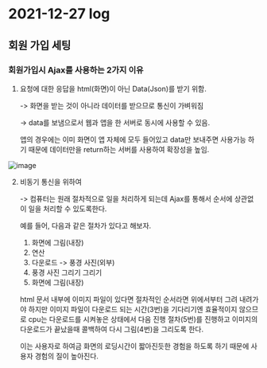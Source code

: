 # 2021-12-27 log

## 회원 가입 세팅

### 회원가입시 Ajax를 사용하는 2가지 이유

1. 요청에 대한 응답을 html(화면)이 아닌 Data(Json)를 받기 위함.

	-> 화면을 받는 것이 아니라 데이터를 받으므로 통신이 가벼워짐

	-> data를 보냄으로서 웹과 앱을 한 서버로 동시에 사용할 수 있음.

	앱의 경우에는 이미 화면이 앱 자체에 모두 들어있고 data만 보내주면 사용가능 하기 때문에 데이터만을 return하는 서버를 사용하여 확장성을 높임.

 ![image](https://user-images.githubusercontent.com/84966961/147482835-617c2b9d-23a8-4ae3-af3f-ebbe68d6decd.png)

2. 비동기 통신을 위하여

	-> 컴퓨터는 원래 절차적으로 일을 처리하게 되는데 Ajax를 통해서 순서에 상관없이 일을 처리할 수 있도록한다.

	예를 들어, 다음과 같은 절차가 있다고 해보자.

	1. 화면에 그림(내장)
	2. 연산
	3. 다운로드 -> 풍경 사진(외부)
	4. 풍경 사진 그리기 그리기
	5. 화면에 그림(내장)
	
	html 문서 내부에 이미지 파일이 있다면 절차적인 순서라면 위에서부터 그려 내려가야 하지만 이미지 파일이 다운로드 되는 시간(3번)을 기다리기엔 효율적이지 않으므로 cpu는 다운로드를 시켜놓은 상태에서 다음 진행 절차(5번)를 진행하고 이미지의 다운로드가 끝났을때 콜백하여 다시 그림(4번)을 그리도록 한다.

	이는 사용자로 하여금 화면의 로딩시간이 짧아진듯한 경험을 하도록 하기 때문에 사용자 경험의 질이 높아진다.

